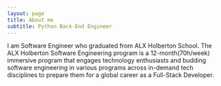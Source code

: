 ```yaml
---
layout: page
title: About me
subtitle: Python Back-End Engineer 
---
```


I am Software Engineer who graduated from ALX Holberton School. The ALX Holberton Software Engineering program is a 12-month(70h/week) immersive program that engages technology enthusiasts and budding software engineering in various programs across in-demand tech disciplines to prepare them for a global career as a Full-Stack Developer.
